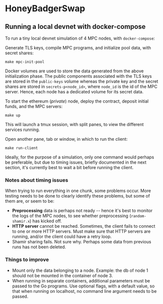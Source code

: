 # HoneyBadgerSwap

## Running a local devnet with docker-compose
To run a tiny local devnet simulation of 4 MPC nodes, with `docker-compose`:

Generate TLS keys, compile MPC programs, and initialize pool data, with secret
shares:

```shell
make mpc-init-pool
```

Docker volumes are used to store the data generated from the above
initialization phase. The public components associated with the TLS keys
are stored in the `public-keys` volume whereas the private key and the secret
shares are stored in `secrets-p<node_id>`, where `node_id` is the id of the
MPC server. Hence, each node has a dedicated volume for its secret data.

To start the ethereum (_private_) node, deploy the contract, deposit
initial funds, and the MPC servers:

```shell
make up
```

This will launch a tmux session, with split panes, to view the different
services running.

Open another pane, tab or window, in which to run the client:

```shell
make run-client
```

Ideally, for the purpose of a simulation, only one command would perhaps
be preferable, but due to timing issues, briefly documented in the next
section, it's currently best to wait a bit before running the client.


### Notes about timing issues
When trying to run everything in one chunk, some problems occur. More testing
needs to be done to clearly identify these problems, but some of them are, or
seem to be:

* **Preprocessing** data is perhaps not ready -- hence it's best to monitor
  the logs of the MPC nodes, to see whether preprocessing (`random-shamir.x`)
  has kicked off.
* **HTTP server** cannot be reached. Sometimes, the client fails to connect
  to one or more HTTP servers. Must make sure that HTTP servers are running,
  and/or the client could have a retry loop.
* Shamir sharing fails. Not sure why. Perhaps some data from previous runs
  has not been deleted.


### Things to improve
* Mount only the data belonging to a node. Example: the db of node 1 should
  not be mounted in the container of node 3.
* When running in separate containers, additional parameters must be passed
  to the Go programs. Use optional flags, with a default value, so that when
  running on localhost, no command line argument needs to be passed.
